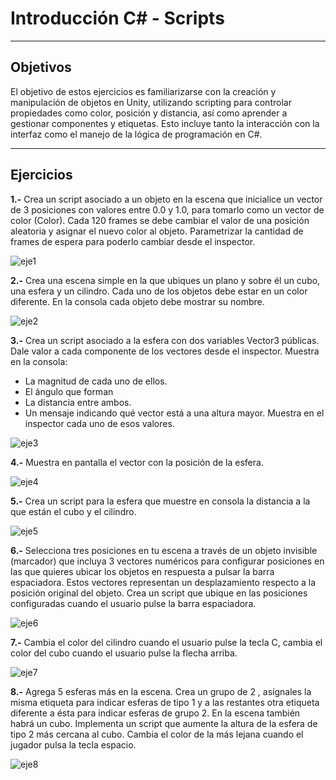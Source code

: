 # Introducción C# - Scripts

---

## Objetivos

El objetivo de estos ejercicios es familiarizarse con la creación y manipulación de objetos en Unity, utilizando scripting para controlar propiedades como color, posición y distancia, así como aprender a gestionar componentes y etiquetas. Esto incluye tanto la interacción con la interfaz como el manejo de la lógica de programación en C#.

---

## Ejercicios

**1.-** Crea un script asociado a un objeto en la escena que inicialice un vector de 3 posiciones con valores entre 0.0 y 1.0, para tomarlo como un vector de color (Color). Cada 120 frames se debe cambiar el valor de una posición aleatoria y asignar el nuevo color al objeto. Parametrizar la cantidad de frames de espera para poderlo cambiar desde el inspector.

![eje1](https://github.com/user-attachments/assets/c4254ead-d9d0-43f7-8889-607a0ad0270a)

**2.-** Crea una escena simple en la que ubiques un plano y sobre él un cubo, una esfera y un cilindro. Cada uno de los objetos debe estar en un color diferente. En la consola cada objeto debe mostrar su nombre.

![eje2](https://github.com/user-attachments/assets/4409a458-823a-488c-9ec2-39758ffab6df)

**3.-** Crea un script asociado a la esfera con dos variables Vector3 públicas. Dale valor a cada componente de los vectores desde el inspector. Muestra en la consola:
- La magnitud de cada uno de ellos. 
- El ángulo que forman
- La distancia entre ambos.
- Un mensaje indicando qué vector está a una altura mayor.
Muestra en el inspector cada uno de esos valores.

![eje3](https://github.com/user-attachments/assets/914cbf7e-1faa-4ff3-ad08-8d0b7ce3e52b)

**4.-** Muestra en pantalla el vector con la posición de la esfera.

![eje4](https://github.com/user-attachments/assets/1a6b3942-7954-441d-81ff-07f37946be5c)

**5.-** Crea un script para la esfera que muestre en consola la distancia a la que están el cubo y el cilindro.

![eje5](https://github.com/user-attachments/assets/f60375d9-5697-47eb-a6ad-5b8ec9755554)

**6.-** Selecciona tres posiciones en tu escena a través de un objeto invisible (marcador) que incluya 3 vectores numéricos para configurar posiciones en las que quieres ubicar los objetos en respuesta a pulsar la barra espaciadora. Estos vectores representan un desplazamiento respecto a la posición original del objeto. Crea un script que ubique en las posiciones configuradas cuando el usuario pulse la barra espaciadora. 

![eje6](https://github.com/user-attachments/assets/77ef5842-c7ae-4d7a-ada5-a1d92e4a3859)

**7.-** Cambia el color del cilindro cuando el usuario pulse la tecla C, cambia el color del cubo cuando el usuario pulse la flecha arriba.

![eje7](https://github.com/user-attachments/assets/f6ddfd4e-342a-420a-a0bf-9cdf29e0bea6)

**8.-** Agrega 5 esferas más en la escena. Crea un grupo de 2 , asígnales la misma etiqueta para indicar esferas de tipo 1 y a las restantes otra etiqueta diferente a ésta para indicar esferas de grupo 2. En la escena también habrá un cubo. Implementa un script que aumente la altura de la esfera de tipo 2 más cercana al cubo. Cambia el color de la más lejana cuando el jugador pulsa la tecla espacio.

![eje8](https://github.com/user-attachments/assets/c6fdaaec-70bd-4633-b2a9-08f30b5c4991)
